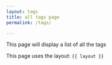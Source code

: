 ```yaml
---
layout: tags
title: all tags page
permalink: /tags/

---
```


This page will display a list of all the tags

This page uses the layout: `{{ layout }}`

